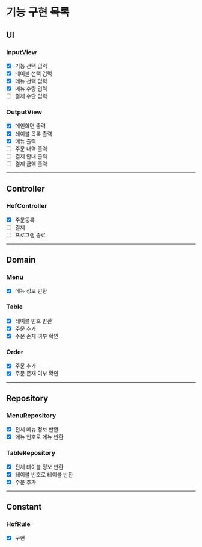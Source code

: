 # 기능 구현 목록

## UI
### InputView
- [x] 기능 선택 입력
- [x] 테이블 선택 입력
- [x] 메뉴 선택 입력
- [x] 메뉴 수량 입력
- [ ] 결제 수단 입력

### OutputView
- [x] 메인화면 출력
- [x] 테이블 목록 출력
- [x] 메뉴 출력
- [ ] 주문 내역 출력
- [ ] 결제 안내 출력
- [ ] 결제 금액 출력
---

## Controller
### HofController
- [x] 주문등록
- [ ] 결제
- [ ] 프로그램 종료
---

## Domain
### Menu
- [x] 메뉴 정보 반환

### Table
- [x] 테이블 번호 반환
- [x] 주문 추가
- [x] 주문 존재 여부 확인

### Order
- [x] 주문 추가
- [x] 주문 존재 여부 확인
---

## Repository
### MenuRepository
- [x] 전체 메뉴 정보 반환
- [x] 메뉴 번호로 메뉴 반환

### TableRepository
- [x] 전체 테이블 정보 반환
- [x] 테이블 번호로 테이블 반환
- [x] 주문 추가
---

## Constant
### HofRule
- [x] 구현
